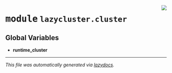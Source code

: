 <!-- markdownlint-disable -->

<a href="../src/lazycluster/cluster/__init__.py#L0"><img align="right" style="float:right;" src="https://img.shields.io/badge/-source-cccccc?style=flat-square"></a>

# <kbd>module</kbd> `lazycluster.cluster`




**Global Variables**
---------------
- **runtime_cluster**




---

_This file was automatically generated via [lazydocs](https://github.com/ml-tooling/lazydocs)._
